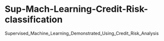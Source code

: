 # Sup-Mach-Learning-Credit-Risk-classification
Supervised_Machine_Learning_Demonstrated_Using_Credit_Risk_Analysis
